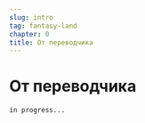 ```yaml
---
slug: intro
tag: fantasy-land
chapter: 0
title: От переводчика
---
```



# От переводчика

```
in progress...
```
